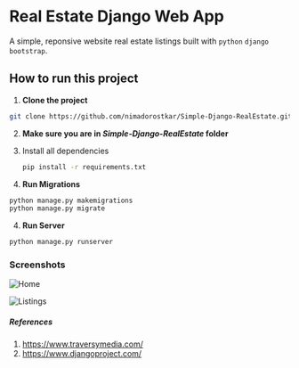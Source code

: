 # Real Estate Django Web App

A simple, reponsive website real estate listings built with `python` `django` `bootstrap`.



## How to run this project

1. **Clone the project**

```sh
git clone https://github.com/nimadorostkar/Simple-Django-RealEstate.git
```

2.  **Make sure you are in *Simple-Django-RealEstate* folder**

   1. Install all dependencies

      ```sh
      pip install -r requirements.txt
      ```

3. **Run Migrations**

```sh
python manage.py makemigrations
python manage.py migrate
```

4. **Run Server**

```sh
python manage.py runserver
```



### Screenshots



![Home](https://github.com/TheCaffeineDev/Real-Estate-Django-Web-App/blob/master/screenshots/s1.JPG)



![Listings](https://github.com/TheCaffeineDev/Real-Estate-Django-Web-App/blob/master/screenshots/s3list.JPG)





##### References

1. https://www.traversymedia.com/
2. https://www.djangoproject.com/
